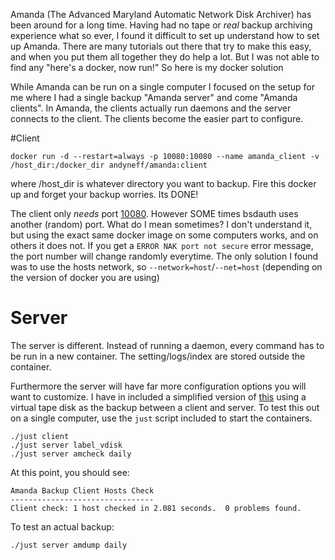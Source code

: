 Amanda (The Advanced Maryland Automatic Network Disk Archiver) has been around
for a long time. Having had no tape or *real* backup archiving experience what
so ever, I found it difficult to set up understand how to set up Amanda. 
There are many tutorials out there that try to make this easy, and when you put
them all together they do help a lot. But I was not able to find any "here's a
docker, now run!" So here is my docker solution

While Amanda can be run on a single computer I focused on the setup for me where
I had a single backup "Amanda server" and come "Amanda clients". In Amanda, the 
clients actually run daemons and the server connects to the client. The clients
become the easier part to configure.

#Client

```
docker run -d --restart=always -p 10080:10080 --name amanda_client -v /host_dir:/docker_dir andyneff/amanda:client
```

where /host_dir is whatever directory you want to backup. Fire this docker up
and forget your backup worries. Its DONE!

The client only *needs* port [10080](https://wiki.zmanda.com/index.php/How_To:Set_Up_iptables_for_Amanda). 
However SOME times bsdauth uses another (random) port. What do I mean 
sometimes? I don't understand it, but using the exact same docker image on 
some computers works, and on others it does not. If you get a 
`ERROR NAK port not secure` error message, the port number will change randomly
everytime. The only solution I found was to use the hosts network, so
`--network=host`/`--net=host` (depending on the version of docker you are using)

# Server

The server is different. Instead of running a daemon, every command has to be 
run in a new container. The setting/logs/index are stored outside the container.

Furthermore the server will have far more configuration options you will want to
customize. I have in included a simplified version of [this](http://www.zmanda.com/quick-backup-setup.html)
using a virtual tape disk as the backup between a client and server. To test 
this out on a single computer, use the `just` script included to start the 
containers.

```
./just client
./just server label_vdisk
./just server amcheck daily
```

At this point, you should see:

```
Amanda Backup Client Hosts Check
--------------------------------
Client check: 1 host checked in 2.081 seconds.  0 problems found.
```

To test an actual backup:

```
./just server amdump daily
```
